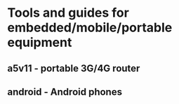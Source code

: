 # Tools and guides for embedded/mobile/portable equipment 

## a5v11 - portable 3G/4G router 

## android - Android phones

